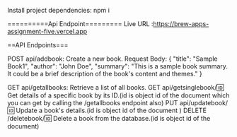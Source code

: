 Install project dependencies:
npm i

==========Api Endpoint=========
Live URL :https://brew-apps-assignment-five.vercel.app

==API Endpoints===

POST api/addbook: Create a new book.
Request Body:
{
  "title": "Sample Book1",
  "author": "John Doe",
  "summary": "This is a sample book summary. It could be a brief description of the book's content and themes."
}

GET api/getallbooks: Retrieve a list of all books.
GET api/getsinglebook/:id: Get details of a specific book by its ID.(id is object id of the document which you can get by calling the /getallbooks endpoint also)
PUT api/updatebook/:id: Update a book's details.(id is object id of the document )
DELETE /deletebook/:id: Delete a book from the database.(id is object id of the document)

